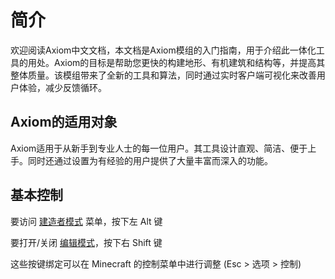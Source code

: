 # 简介
欢迎阅读Axiom中文文档，本文档是Axiom模组的入门指南，用于介绍此一体化工具的用处。Axiom的目标是帮助您更快的构建地形、有机建筑和结构等，并提高其整体质量。该模组带来了全新的工具和算法，同时通过实时客户端可视化来改善用户体验，减少反馈循环。

## Axiom的适用对象
Axiom适用于从新手到专业人士的每一位用户。其工具设计直观、简洁、便于上手。同时还通过设置为有经验的用户提供了大量丰富而深入的功能。

## 基本控制

要访问 [建造者模式](builder/intro.md) 菜单，按下左 Alt 键

要打开/关闭 [编辑模式](editor/intro.md)，按下右 Shift 键

这些按键绑定可以在 Minecraft 的控制菜单中进行调整 (Esc > 选项 > 控制)
